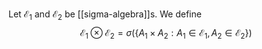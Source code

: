 Let $\mathcal{E}_{1}$ and $\mathcal{E}_{2}$ be [[sigma-algebra]]s. We define 
$$
\mathcal{E}_{1}\otimes \mathcal{E}_{2}=\sigma(\{ A_{1}\times A_{2} : A_{1}\in \mathcal{E}_{1},A_{2}\in \mathcal{E}_{2}\})
$$

